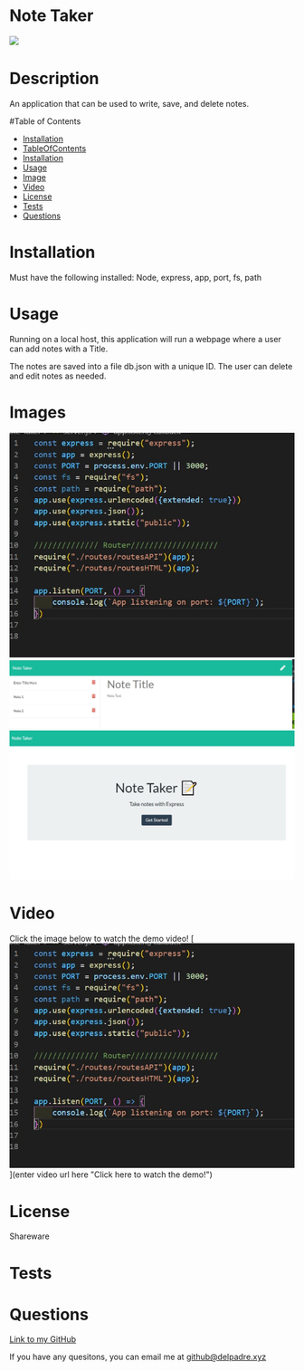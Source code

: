 

  # Note Taker

  ![](https://img.shields.io/badge/License-Shareware-brightgreen)


  # Description
  An application that can be used to write, save, and delete notes.


  #Table of Contents
  * [Installation](#installation)
  * [TableOfContents](#tableOfContents)
  * [Installation](#installation)
  * [Usage](#usage)
  * [Image](#image)
  * [Video](#video)
  * [License](#license)
  * [Tests](#tests)
  * [Questions](#questions)
  
  # Installation

  Must have the following installed: Node, express, app, port, fs, path

  
  # Usage

  Running on a local host, this application will run a webpage where a user can add notes with a Title.  
  
  The notes are saved into a file db.json with a unique ID.  The user can delete and edit notes as needed.

  
  # Images

  ![ImageAltName](images/image1.jpg)
  ![ImageAltName](images/image2.jpg)
  ![ImageAltName](images/image3.jpg)


  # Video
  Click the image below to watch the demo video!
  [![Demo Video](images/image1.jpg)](enter video url here "Click here to watch the demo!")


  # License

  Shareware


  # Tests

  

  
  # Questions

  

  [Link to my GitHub](https://github.com/whiterice2020)

  If you have any quesitons, you can email me at github@delpadre.xyz

